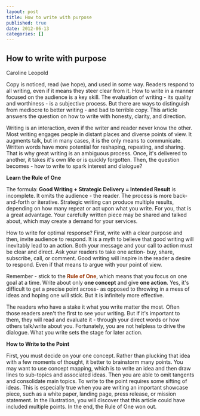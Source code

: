 ```yaml
--- 
layout: post
title: How to write with purpose
published: true
date: 2012-06-13 
categories: []
---
```

<h2>How to write with purpose</h2>
Caroline Leopold

Copy is noticed, read (we hope), and used in some way. Readers respond to all writing, even if it means they steer clear from it. How to write in a manner focused on the audience is a key skill. The evaluation of writing - its quality and worthiness - is a subjective process. But there are ways to distinguish from mediocre to better writing - and bad to terrible copy. This article answers the question on how to write with honesty, clarity, and direction.

Writing is an interaction, even if the writer and reader never know the other. Most writing engages people in distant places and diverse points of view. It augments talk, but in many cases, it is the only means to communicate. Written words have more potential for reshaping, repeating, and sharing. That is why great writing is an ambiguous process. Once, it's delivered to another, it takes it's own life or is quickly forgotten. Then, the question becomes - how to write to spark interest and dialogue?

<strong>Learn the Rule of One </strong>

The formula: <strong>Good Writing + Strategic Delivery = Intended Result</strong> is incomplete. It omits the audience - the reader. The process is more back-and-forth or iterative. Strategic writing can produce multiple results, depending on how many repeat or act upon what you write. For you, that is a great advantage. Your carefully written piece may be shared and talked about, which may create a demand for your services. </span>

How to write for optimal response? First, write with a clear purpose and then, invite audience to respond. It is a myth to believe that good writing will inevitably lead to an action. Both your message and your call to action must be clear and direct. Ask your readers to take one action- buy, share, subscribe, call, or comment. Good writing will inspire in the reader a desire to respond. Even if that means to argue with your point of view.

Remember - stick to the <strong><span style="color: #993300;">Rule of One</span></strong>, which means that you focus on one goal at a time. Write about only <strong>one concept</strong> and give <strong>one action</strong>. Yes, it's difficult to get a precise point across- as opposed to throwing in a mess of ideas and hoping one will stick. But it is infinitely more effective.

The readers who have a stake it what you write matter the most. Often those readers aren't the first to see your writing. But if it's important to them, they will read and evaluate it - through your direct words or how others talk/write about you. Fortunately, you are not helpless to drive the dialogue. What you write sets the stage for later action.

<strong>How to Write to the Point  </strong>

First, you must decide on your one concept. Rather than plucking that idea with a few moments of thought, it better to brainstorm many points. You may want to use concept mapping, which is to write an idea and then draw lines to sub-topics and associated ideas. Then you are able to omit tangents and consolidate main topics. To write to the point requires some sifting of ideas. This is especially true when you are writing an important showcase piece, such as a white paper, landing page, press release, or mission statement. In the illustration, you will discover that this article could have included multiple points. In the end, the Rule of One won out.

